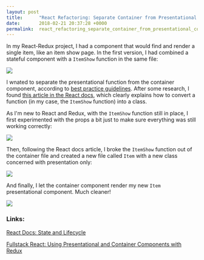 ```yaml
---
layout: post
title:      "React Refactoring: Separate Container from Presentational Component"
date:       2018-02-21 20:37:28 +0000
permalink:  react_refactoring_separate_container_from_presentational_component
---
```



In my React-Redux project, I had a component that would find and render a single item, like an item show page. In the first version, I had combined a stateful component with a `ItemShow` function in the same file:

![](https://i.imgur.com/TGeAZBv.png)

I wnated to separate the presentational function from the container component, according to [best practice guidelines](https://medium.com/@dan_abramov/smart-and-dumb-components-7ca2f9a7c7d0).  After some research, I found [this article in the React docs](https://reactjs.org/docs/state-and-lifecycle.html), which clearly explains how to convert a function (in my case, the `ItemShow` function) into a class.

As I'm new to React and Redux, with the `ItemShow` function still in place, I first experimented with the props a bit just to make sure everything was still working correctly:

![](https://i.imgur.com/FTtRv4N.png)

Then, following the React docs article, I broke the `ItemShow` function out of the container file and created a new file called `Item` with a new class concerned with presentation only:

![](https://i.imgur.com/jeCQOnL.png)

And finally, I let the container component render my new `Item` presentational component. Much cleaner!

![](https://i.imgur.com/n0tk7ck.png)

### Links:
[React Docs: State and Lifecycle](https://reactjs.org/docs/state-and-lifecycle.html)

[Fullstack React: Using Presentational and Container Components with Redux](https://www.fullstackreact.com/p/using-presentational-and-container-components-with-redux/)



